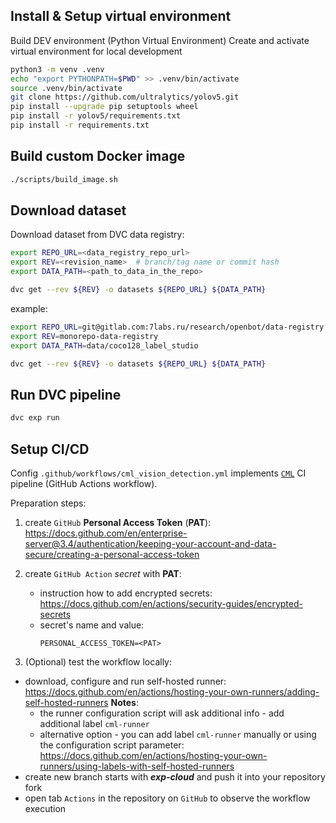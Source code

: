 ## Install & Setup virtual environment
Build DEV environment (Python Virtual Environment)
Create and activate virtual environment for local development

```bash 
python3 -m venv .venv
echo "export PYTHONPATH=$PWD" >> .venv/bin/activate
source .venv/bin/activate
git clone https://github.com/ultralytics/yolov5.git
pip install --upgrade pip setuptools wheel
pip install -r yolov5/requirements.txt
pip install -r requirements.txt
``` 

## Build custom Docker image

```bash
./scripts/build_image.sh
```

## Download dataset

Download dataset from DVC data registry:

```bash
export REPO_URL=<data_registry_repo_url>
export REV=<revision_name>  # branch/tag name or commit hash
export DATA_PATH=<path_to_data_in_the_repo>

dvc get --rev ${REV} -o datasets ${REPO_URL} ${DATA_PATH}
```

example:

```bash
export REPO_URL=git@gitlab.com:7labs.ru/research/openbot/data-registry.git
export REV=monorepo-data-registry
export DATA_PATH=data/coco128_label_studio

dvc get --rev ${REV} -o datasets ${REPO_URL} ${DATA_PATH}
```

## Run DVC pipeline

```bash
dvc exp run
```

## Setup CI/CD

Config `.github/workflows/cml_vision_detection.yml` implements [`CML`](https://cml.dev/) CI pipeline (GitHub Actions workflow).

Preparation steps:

1. create `GitHub` **Personal Access Token** (**PAT**): https://docs.github.com/en/enterprise-server@3.4/authentication/keeping-your-account-and-data-secure/creating-a-personal-access-token

2. create `GitHub Action` *secret* with **PAT**: 
    - instruction how to add encrypted secrets: https://docs.github.com/en/actions/security-guides/encrypted-secrets
    - secret's name and value:
        ```dotenv
        PERSONAL_ACCESS_TOKEN=<PAT>
        ```

3. (Optional) test the workflow locally:
- download, configure and run self-hosted runner: https://docs.github.com/en/actions/hosting-your-own-runners/adding-self-hosted-runners
**Notes**: 
    - the runner configuration script will ask additional info - add additional label `cml-runner`
    - alternative option - you can add label `cml-runner` manually or using the configuration script parameter: https://docs.github.com/en/actions/hosting-your-own-runners/using-labels-with-self-hosted-runners
- create new branch starts with ***exp-cloud*** and push it into your repository fork
- open tab `Actions` in the repository on `GitHub` to observe the workflow execution